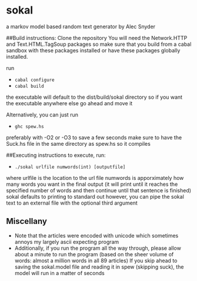 # sokal
a markov model based random text generator by Alec Snyder

##Build instructions:
Clone the repository
You will need the Network.HTTP and Text.HTML.TagSoup packages so make sure that you build from a cabal sandbox with these packages installed or have these packages globally installed.

run 
* `cabal configure`
* `cabal build`

the executable will default to the dist/build/sokal directory so if you want the executable anywhere else go ahead and move it

Alternatively, you can just run
* `ghc spew.hs`

preferably with -O2 or -O3 to save a few seconds
make sure to have the Suck.hs file in the same directory as spew.hs so it compiles

##Executing instructions
to execute, run:
* `./sokal urlfile numwords(int) [outputfile]`

where urlfile is the location to the url file
numwords is apporximately how many words you want in the final output (it will print until it reaches the specified number of words and then continue until that sentence is finished)
sokal defaults to printing to standard out however, you can pipe the sokal text to an external file with the optional third argument

## Miscellany

* Note that the articles were encoded with unicode which sometimes annoys my largely ascii expecting program
* Additionally, if you run the program all the way through, please allow about a minute to run the program (based on the sheer volume of words: almost a million words in all 89 articles)
If you skip ahead to saving the sokal.model file and reading it in spew (skipping suck), the model will run in a matter of seconds
